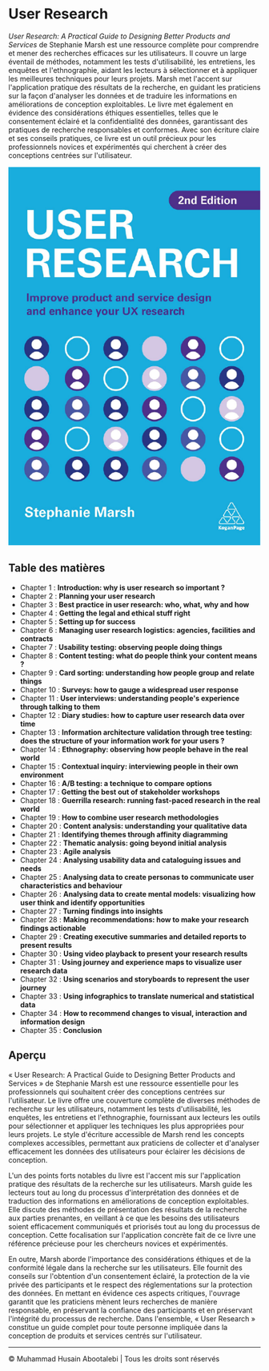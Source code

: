 <!-- ©©©©©©©©©©©©©©©©©©©©©©©© All Rights Are Reserved By Muhammad Husain Abootalebi ©©©©©©©©©©©©©©©©©©©©©©©©©©©©©©©©©© -->

# User Research

*User Research: A Practical Guide to Designing Better Products and Services* de Stephanie Marsh est une ressource complète pour comprendre et mener des recherches efficaces sur les utilisateurs. Il couvre un large éventail de méthodes, notamment les tests d'utilisabilité, les entretiens, les enquêtes et l'ethnographie, aidant les lecteurs à sélectionner et à appliquer les meilleures techniques pour leurs projets. Marsh met l'accent sur l'application pratique des résultats de la recherche, en guidant les praticiens sur la façon d'analyser les données et de traduire les informations en améliorations de conception exploitables. Le livre met également en évidence des considérations éthiques essentielles, telles que le consentement éclairé et la confidentialité des données, garantissant des pratiques de recherche responsables et conformes. Avec son écriture claire et ses conseils pratiques, ce livre est un outil précieux pour les professionnels novices et expérimentés qui cherchent à créer des conceptions centrées sur l'utilisateur.

![User Research](../../assets/Books/Book%20Covers/2%20-%20User%20Research.webp)

## Table des matières

* Chapter 1 : **Introduction: why is user research so important ?**
* Chapter 2 : **Planning your user research**
* Chapter 3 : **Best practice in user research: who, what, why and how**
* Chapter 4 : **Getting the legal and ethical stuff right**
* Chapter 5 : **Setting up for success**
* Chapter 6 : **Managing user research logistics: agencies, facilities and contracts**
* Chapter 7 : **Usability testing: observing people doing things**
* Chapter 8 : **Content testing: what do people think your content means ?**
* Chapter 9 : **Card sorting: understanding how people group and relate things**
* Chapter 10 : **Surveys: how to gauge a widespread user response**
* Chapter 11 : **User interviews: understanding people's experience through talking to them**
* Chapter 12 : **Diary studies: how to capture user research data over time**
* Chapter 13 : **Information architecture validation through tree testing: does the structure of your information work for your users ?**
* Chapter 14 : **Ethnography: observing how people behave in the real world**
* Chapter 15 : **Contextual inquiry: interviewing people in their own environment**
* Chapter 16 : **A/B testing: a technique to compare options**
* Chapter 17 : **Getting the best out of stakeholder workshops**
* Chapter 18 : **Guerrilla research: running fast-paced research in the real world**
* Chapter 19 : **How to combine user research methodologies**
* Chapter 20 : **Content analysis: understanding your qualitative data**
* Chapter 21 : **Identifying themes through affinity diagramming**
* Chapter 22 : **Thematic analysis: going beyond initial analysis**
* Chapter 23 : **Agile analysis**
* Chapter 24 : **Analysing usability data and cataloguing issues and needs**
* Chapter 25 : **Analysing data to create personas to communicate user characteristics and behaviour**
* Chapter 26 : **Analysing data to create mental models: visualizing how user think and identify opportunities**
* Chapter 27 : **Turning findings into insights**
* Chapter 28 : **Making recommendations: how to make your research findings actionable**
* Chapter 29 : **Creating executive summaries and detailed reports to present results**
* Chapter 30 : **Using video playback to present your research results**
* Chapter 31 : **Using journey and experience maps to visualize user research data**
* Chapter 32 : **Using scenarios and storyboards to represent the user journey**
* Chapter 33 : **Using infographics to translate numerical and statistical data**
* Chapter 34 : **How to recommend changes to visual, interaction and information design**
* Chapter 35 : **Conclusion**

## Aperçu

« User Research: A Practical Guide to Designing Better Products and Services » de Stephanie Marsh est une ressource essentielle pour les professionnels qui souhaitent créer des conceptions centrées sur l'utilisateur. Le livre offre une couverture complète de diverses méthodes de recherche sur les utilisateurs, notamment les tests d'utilisabilité, les enquêtes, les entretiens et l'ethnographie, fournissant aux lecteurs les outils pour sélectionner et appliquer les techniques les plus appropriées pour leurs projets. Le style d'écriture accessible de Marsh rend les concepts complexes accessibles, permettant aux praticiens de collecter et d'analyser efficacement les données des utilisateurs pour éclairer les décisions de conception.

L'un des points forts notables du livre est l'accent mis sur l'application pratique des résultats de la recherche sur les utilisateurs. Marsh guide les lecteurs tout au long du processus d'interprétation des données et de traduction des informations en améliorations de conception exploitables. Elle discute des méthodes de présentation des résultats de la recherche aux parties prenantes, en veillant à ce que les besoins des utilisateurs soient efficacement communiqués et priorisés tout au long du processus de conception. Cette focalisation sur l'application concrète fait de ce livre une référence précieuse pour les chercheurs novices et expérimentés.

En outre, Marsh aborde l'importance des considérations éthiques et de la conformité légale dans la recherche sur les utilisateurs. Elle fournit des conseils sur l'obtention d'un consentement éclairé, la protection de la vie privée des participants et le respect des réglementations sur la protection des données. En mettant en évidence ces aspects critiques, l'ouvrage garantit que les praticiens mènent leurs recherches de manière responsable, en préservant la confiance des participants et en préservant l'intégrité du processus de recherche. Dans l'ensemble, « User Research » constitue un guide complet pour toute personne impliquée dans la conception de produits et services centrés sur l'utilisateur.

---

© Muhammad Husain Abootalebi | Tous les droits sont réservés

<!-- ©©©©©©©©©©©©©©©©©©©©©©©© All Rights Are Reserved By Muhammad Husain Abootalebi ©©©©©©©©©©©©©©©©©©©©©©©©©©©©©©©©©© -->
